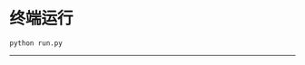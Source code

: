 # 终端运行

```shell
python run.py
```
**********************************************************************************************************************************************************************************************************************************************************************************************************************